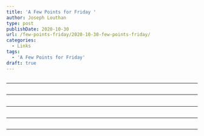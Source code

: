 ```yaml
---
title: 'A Few Points for Friday '
author: Joseph Louthan
type: post
publishDate: 2020-10-30
url: /few-points-friday/2020-10-30-few-points-friday/
categories:
  - Links
tags:
  - 'A Few Points for Friday'
draft: true
---
```


##


------

##


------

##


------

##


------

##


------

